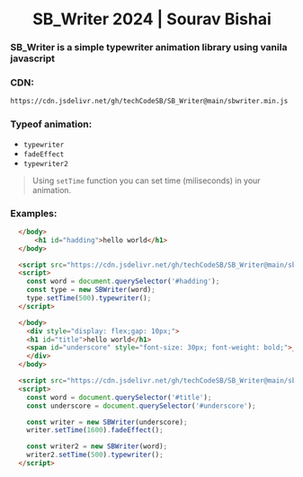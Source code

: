 <h1 style="text-align:center;">SB_Writer 2024 | Sourav Bishai</h1>

### SB_Writer is a simple typewriter animation library using vanila javascript

### CDN:
```bash
https://cdn.jsdelivr.net/gh/techCodeSB/SB_Writer@main/sbwriter.min.js
```

### Typeof animation:
- `typewriter`
- `fadeEffect`
- `typewriter2`

> Using `setTime` function you can set time (miliseconds) in your animation.

### Examples:
```html
  </body>
      <h1 id="hadding">hello world</h1>
  </body>

  <script src="https://cdn.jsdelivr.net/gh/techCodeSB/SB_Writer@main/sbwriter.min.js"></script>
  <script>
    const word = document.querySelector('#hadding');
    const type = new SBWriter(word);
    type.setTime(500).typewriter();
  </script>
```

```html
  </body>
    <div style="display: flex;gap: 10px;">
    <h1 id="title">hello world</h1>
    <span id="underscore" style="font-size: 30px; font-weight: bold;">_</span>
    </div>
  </body>

  <script src="https://cdn.jsdelivr.net/gh/techCodeSB/SB_Writer@main/sbwriter.min.js"></script>
  <script>
    const word = document.querySelector('#title');
    const underscore = document.querySelector('#underscore');

    const writer = new SBWriter(underscore);
    writer.setTime(1600).fadeEffect();

    const writer2 = new SBWriter(word);
    writer2.setTime(500).typewriter();
  </script>
```
